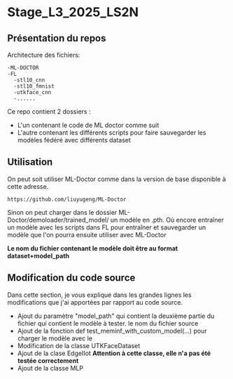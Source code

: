 # Stage_L3_2025_LS2N

## Présentation du repos
Architecture des fichiers:
```
-ML-DOCTOR
-FL
  -stl10_cnn
  -stl10_fmnist
  -utkface_cnn
  -......
```
Ce repo contient 2 dossiers : 
- L'un contenant le code de ML doctor comme suit
- L'autre contenant les différents scripts pour faire sauvegarder les modèles fédéré avec différents dataset

## Utilisation 

On peut soit utiliser ML-Doctor comme dans la version de base disponible à cette adresse.
```
https://github.com/liuyugeng/ML-Doctor
```
Sinon on peut charger dans le dossier ML-Doctor/demoloader/trained_model/ un modèle en .pth.
Où encore entraîner un modèle avec les scripts dans FL pour entraîner et sauvegarder un modèle que l'on pourra ensuite utiliser avec ML-Doctor

**Le nom du fichier contenant le modèle doit être au format dataset+model_path**

## Modification du code source
Dans cette section, je vous explique dans les grandes lignes les modifications que j'ai apportées par rapport au code source.

- Ajout du paramètre "model_path" qui contient la deuxième partie du fichier qui contient le modèle à tester. le nom du fichier source
- Ajout de la fonction def test_meminf_with_custom_model(...) pour charger le modèle avec le 
- Modification de la classe UTKFaceDataset
- Ajout de la clase EdgeIIot **Attention à cette classe, elle n'a pas été testée correctement**
- Ajout de la classe MLP
